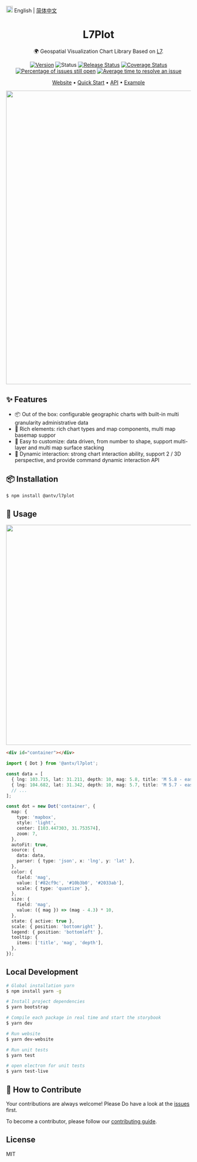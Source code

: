 <img src="https://gw.alipayobjects.com/zos/antfincdn/R8sN%24GNdh6/language.svg" width="18"> English | [简体中文](./README.md)

<h1 align="center">L7Plot</h1>

<div align="center">

🌍 Geospatial Visualization Chart Library Based on <a href="https://github.com/antvis/L7">L7</a>.

<!-- [![NPM downloads](https://img.shields.io/npm/dm/@antv/l7plot.svg)](https://npmjs.com/@antv/l7plot) -->
<!-- ![Latest commit](https://badgen.net/github/last-commit/antvis/L7Plot) -->

[![Version](https://badgen.net/npm/v/@antv/l7plot)](https://npmjs.com/@antv/l7plot)
![Status](https://badgen.net/github/status/antvis/L7Plot)
[![Release Status](https://github.com/antvis/L7Plot/workflows/release/badge.svg?branch=master)](https://github.com/antvis/L7Plot/actions?query=workflow:release)
[![Coverage Status](https://coveralls.io/repos/github/antvis/L7Plot/badge.svg)](https://coveralls.io/github/antvis/L7Plot)
[![Percentage of issues still open](http://isitmaintained.com/badge/open/antvis/l7plot.svg)](http://isitmaintained.com/project/antvis/l7plot 'Percentage of issues still open')
[![Average time to resolve an issue](http://isitmaintained.com/badge/resolution/antvis/l7plot.svg)](http://isitmaintained.com/project/antvis/l7plot 'Average time to resolve an issue')

<p align="center">
  <a href="https://l7plot.antv.vision/en">Website</a> •
  <a href="https://l7plot.antv.vision/en/docs/manual/quick-start">Quick Start</a> •
  <a href="https://l7plot.antv.vision/zh/docs/api/plot-api">API</a> •
  <a href="https://l7plot.antv.vision/zh/examples/gallery">Example</a>
</p>

</div>

<div align="center">
  <img src="https://user-images.githubusercontent.com/26923747/160286530-aec01c97-a56b-4ea9-9fc6-f245d8f7b871.png" width="800">
</div>

## ✨ Features

- 📦 Out of the box: configurable geographic charts with built-in multi granularity administrative data
- 🚀 Rich elements: rich chart types and map components, multi map basemap suppor
- 💯 Easy to customize: data driven, from number to shape, support multi-layer and multi map surface stacking
- 🌱 Dynamic interaction: strong chart interaction ability, support 2 / 3D perspective, and provide command dynamic interaction API

## 📦 Installation

```bash
$ npm install @antv/l7plot
```

## 🔨 Usage

<div align="center">
  <img src="https://gw.alipayobjects.com/zos/antfincdn/Yn%24QslMAWP/20220326145659.jpg" width="600" />
</div>

```html
<div id="container"></div>
```

```ts
import { Dot } from '@antv/l7plot';

const data = [
  { lng: 103.715, lat: 31.211, depth: 10, mag: 5.8, title: 'M 5.8 - eastern Sichuan, China' },
  { lng: 104.682, lat: 31.342, depth: 10, mag: 5.7, title: 'M 5.7 - eastern Sichuan, China' },
  // ...
];

const dot = new Dot('container', {
  map: {
    type: 'mapbox',
    style: 'light',
    center: [103.447303, 31.753574],
    zoom: 7,
  },
  autoFit: true,
  source: {
    data: data,
    parser: { type: 'json', x: 'lng', y: 'lat' },
  },
  color: {
    field: 'mag',
    value: ['#82cf9c', '#10b3b0', '#2033ab'],
    scale: { type: 'quantize' },
  },
  size: {
    field: 'mag',
    value: ({ mag }) => (mag - 4.3) * 10,
  },
  state: { active: true },
  scale: { position: 'bottomright' },
  legend: { position: 'bottomleft' },
  tooltip: {
    items: ['title', 'mag', 'depth'],
  },
});
```

## Local Development

```bash
# Global installation yarn
$ npm install yarn -g

# Install project dependencies
$ yarn bootstrap

# Compile each package in real time and start the storybook
$ yarn dev

# Run website
$ yarn dev-website

# Run unit tests
$ yarn test

# open electron for unit tests
$ yarn test-live
```

## 🤝 How to Contribute

Your contributions are always welcome! Please Do have a look at the [issues](https://github.com/antvis/l7plot/issues) first.

To become a contributor, please follow our [contributing guide](https://github.com/antvis/l7plot/blob/master/CONTRIBUTING.md).

## License

MIT
